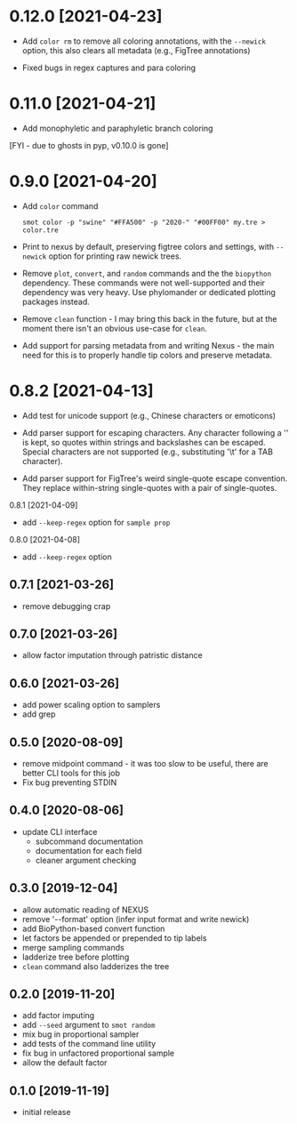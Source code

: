 0.12.0 [2021-04-23]
===================

 * Add `color rm` to remove all coloring annotations, with the `--newick`
   option, this also clears all metadata (e.g., FigTree annotations)

 * Fixed bugs in regex captures and para coloring

0.11.0 [2021-04-21]
===================

 * Add monophyletic and paraphyletic branch coloring

 [FYI - due to ghosts in pyp, v0.10.0 is gone]

0.9.0 [2021-04-20]
==================

 * Add `color` command

   `smot color -p "swine" "#FFA500" -p "2020-" "#00FF00" my.tre > color.tre`

 * Print to nexus by default, preserving figtree colors and settings, with
   `--newick` option for printing raw newick trees.

 * Remove `plot`, `convert`, and `random` commands and the the `biopython`
   dependency. These commands were not well-supported and their dependency was
   very heavy. Use phylomander or dedicated plotting packages instead.

 * Remove `clean` function - I may bring this back in the future, but at the
   moment there isn't an obvious use-case for `clean`.

 * Add support for parsing metadata from and writing Nexus - the main need for
   this is to properly handle tip colors and preserve metadata.

0.8.2 [2021-04-13]
==================

 * Add test for unicode support (e.g., Chinese characters or emoticons)

 * Add parser support for escaping characters. Any character following a '\' is
   kept, so quotes within strings and backslashes can be escaped. Special
   characters are not supported (e.g., substituting '\t' for a TAB character).

 * Add parser support for FigTree's weird single-quote escape convention. They
   replace within-string single-quotes with a pair of single-quotes.

0.8.1 [2021-04-09]

 * add `--keep-regex` option for `sample prop`

0.8.0 [2021-04-08]

 * add `--keep-regex` option

0.7.1 [2021-03-26]
------------------

 * remove debugging crap

0.7.0 [2021-03-26]
------------------

 * allow factor imputation through patristic distance 

0.6.0 [2021-03-26]
------------------

 * add power scaling option to samplers
 * add grep

0.5.0 [2020-08-09]
------------------

 * remove midpoint command - it was too slow to be useful, there are better CLI
   tools for this job
 * Fix bug preventing STDIN

0.4.0 [2020-08-06]
------------------

 * update CLI interface
   - subcommand documentation
   - documentation for each field
   - cleaner argument checking

0.3.0 [2019-12-04]
------------------

 * allow automatic reading of NEXUS
 * remove '--format' option (infer input format and write newick)
 * add BioPython-based convert function
 * let factors be appended or prepended to tip labels
 * merge sampling commands
 * ladderize tree before plotting
 * `clean` command also ladderizes the tree 

0.2.0 [2019-11-20]
------------------

 * add factor imputing
 * add `--seed` argument to `smot random`
 * mix bug in proportional sampler
 * add tests of the command line utility
 * fix bug in unfactored proportional sample
 * allow the default factor

0.1.0 [2019-11-19]
------------------

 * initial release
